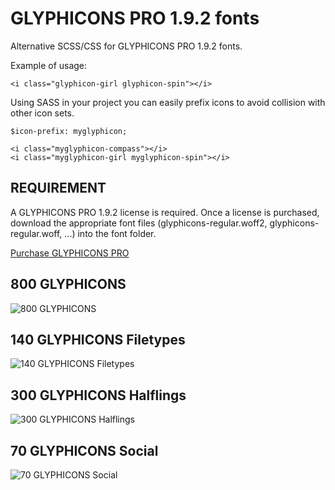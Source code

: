 # GLYPHICONS PRO 1.9.2 fonts

Alternative SCSS/CSS for GLYPHICONS PRO 1.9.2 fonts.

Example of usage:

    <i class="glyphicon-girl glyphicon-spin"></i>

Using SASS in your project you can easily prefix icons to avoid collision with other icon sets.

    $icon-prefix: myglyphicon;

    <i class="myglyphicon-compass"></i>
    <i class="myglyphicon-girl myglyphicon-spin"></i>

## REQUIREMENT

A GLYPHICONS PRO 1.9.2 license is required. Once a license is purchased, download the appropriate font files (glyphicons-regular.woff2, glyphicons-regular.woff, ...) into the font folder.

[Purchase GLYPHICONS PRO](http://glyphicons.com/)


## 800 GLYPHICONS
![800 GLYPHICONS](https://raw.github.com/jmak/bootstrap-glyphicons-fonts/master/800-GLYPHICONS/glyphicons.png)

## 140 GLYPHICONS Filetypes
![140 GLYPHICONS Filetypes](https://raw.github.com/jmak/bootstrap-glyphicons-fonts/master/140-GLYPHICONS-Filetypes/glyphicons-filetypes.png)

## 300 GLYPHICONS Halflings
![300 GLYPHICONS Halflings](https://raw.github.com/jmak/bootstrap-glyphicons-fonts/master/300-GLYPHICONS-Halflings/glyphicons-halflings.png)

## 70 GLYPHICONS Social
![70 GLYPHICONS Social](https://raw.github.com/jmak/bootstrap-glyphicons-fonts/master/70-GLYPHICONS-Social/glyphicons-social.png)
